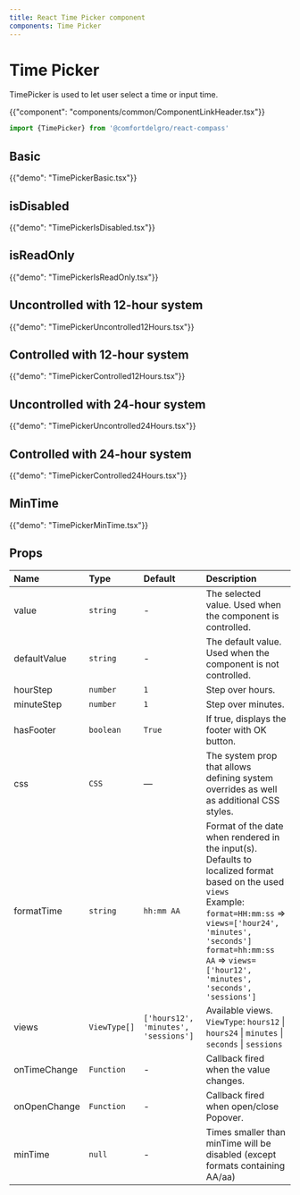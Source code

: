 ```yaml
---
title: React Time Picker component
components: Time Picker
---
```


# Time Picker

<p class="description">TimePicker is used to let user select a time or input time.</p>

{{"component": "components/common/ComponentLinkHeader.tsx"}}

```jsx
import {TimePicker} from '@comfortdelgro/react-compass'
```

## Basic

{{"demo": "TimePickerBasic.tsx"}}

## isDisabled

{{"demo": "TimePickerIsDisabled.tsx"}}

## isReadOnly

{{"demo": "TimePickerIsReadOnly.tsx"}}

## Uncontrolled with 12-hour system

{{"demo": "TimePickerUncontrolled12Hours.tsx"}}

## Controlled with 12-hour system

{{"demo": "TimePickerControlled12Hours.tsx"}}

## Uncontrolled with 24-hour system

{{"demo": "TimePickerUncontrolled24Hours.tsx"}}

## Controlled with 24-hour system

{{"demo": "TimePickerControlled24Hours.tsx"}}

## MinTime

{{"demo": "TimePickerMinTime.tsx"}}

## Props

| Name         | Type         | Default                              | Description                                                                                                                                                                                                                                                                 |
| :----------- | :----------- | :----------------------------------- | :-------------------------------------------------------------------------------------------------------------------------------------------------------------------------------------------------------------------------------------------------------------------------- |
| value        | `string`     | -                                    | The selected value. Used when the component is controlled.                                                                                                                                                                                                                  |
| defaultValue | `string`     | -                                    | The default value. Used when the component is not controlled.                                                                                                                                                                                                               |
| hourStep     | `number`     | `1`                                  | Step over hours.                                                                                                                                                                                                                                                            |
| minuteStep   | `number`     | `1`                                  | Step over minutes.                                                                                                                                                                                                                                                          |
| hasFooter    | `boolean`    | `True`                               | If true, displays the footer with OK button.                                                                                                                                                                                                                                |
| css          | `CSS`        | —                                    | The system prop that allows defining system overrides as well as additional CSS styles.                                                                                                                                                                                     |
| formatTime   | `string`     | `hh:mm AA`                           | Format of the date when rendered in the input(s). Defaults to localized format based on the used `views`<br />Example:<br />`format=HH:mm:ss` => `views=['hour24', 'minutes', 'seconds']`<br />`format=hh:mm:ss AA` => `views=['hour12', 'minutes', 'seconds', 'sessions']` |
| views        | `ViewType[]` | `['hours12', 'minutes', 'sessions']` | Available views. <br />`ViewType`: `hours12` \| `hours24` \| `minutes` \| `seconds` \| `sessions`                                                                                                                                                                           |
| onTimeChange | `Function`   | -                                    | Callback fired when the value changes.                                                                                                                                                                                                                                      |
| onOpenChange | `Function`   | -                                    | Callback fired when open/close Popover.                                                                                                                                                                                                                                     |
| minTime      | `null`       | -                                    | Times smaller than minTime will be disabled (except formats containing AA/aa)                                                                                                                                                                                               |
